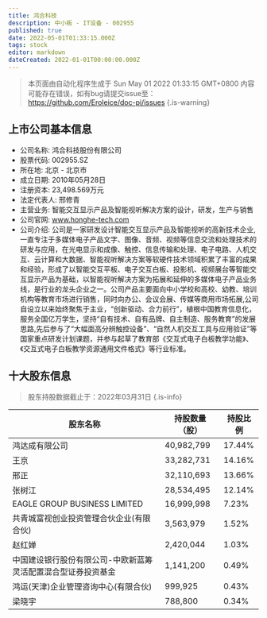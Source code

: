```yaml
---
title: 鸿合科技
description: 中小板 - IT设备 - 002955
published: true
date: 2022-05-01T01:33:15.000Z
tags: stock
editor: markdown
dateCreated: 2022-01-01T00:00:00.000Z
---
```


> 本页面由自动化程序生成于 Sun May 01 2022 01:33:15 GMT+0800
> 内容可能存在错误，如有bug请提交issue至：https://github.com/Eroleice/doc-pi/issues
{.is-warning}

## 上市公司基本信息
- 公司名称: 鸿合科技股份有限公司
- 股票代码: 002955.SZ
- 所在地: 北京 - 北京市
- 成立日期: 2010年05月28日
- 注册资本: 23,498.569万元
- 法定代表人: 邢修青
- 主营业务: 智能交互显示产品及智能视听解决方案的设计，研发，生产与销售
- 公司官网: www.honghe-tech.com
- 公司介绍: 公司是一家研发设计智能交互显示产品及智能视听的高新技术企业,一直专注于多媒体电子产品文字、图像、音频、视频等信息交流和处理技术的研发与应用，在光电显示和成像、触控、信息传输和处理、电子电路、人机交互、云计算和大数据、智能视听解决方案等软硬件技术领域积累了丰富的成果和经验，形成了以智能交互平板、电子交互白板、投影机、视频展台等智能交互显示产品为基础，以智能视听解决方案为拓展和延伸的多媒体电子产品业务线，是行业的龙头企业之一。公司产品主要面向中小学校和高校、幼教、培训机构等教育市场进行销售，同时向办公、会议会展、传媒等商用市场拓展,公司自设立以来始终聚焦于主业，“创新驱动、合力前行”，植根中国教育信息化，服务全国亿万学生，坚持“自有技术、自有品牌、自主制造、服务教育”的发展思路,先后参与了“大幅面高分辨触控设备”、“自然人机交互工具与应用验证”等国家重点研发计划课题，并参与起草了教育部《交互式电子白板教学功能》、《交互式电子白板教学资源通用文件格式》等行业标准。


## 十大股东信息
> 股东持股数据截止于：2022年03月31日
{.is-info}

| 股东名称 | 持股数量（股） | 持股比例 |
| --- | --- | --- |
| 鸿达成有限公司 | 40,982,799 | 17.44% |
| 王京 | 33,282,731 | 14.16% |
| 邢正 | 32,110,693 | 13.66% |
| 张树江 | 28,534,495 | 12.14% |
| EAGLE GROUP BUSINESS LIMITED | 16,999,998 | 7.23% |
| 共青城富视创业投资管理合伙企业(有限合伙) | 3,563,979 | 1.52% |
| 赵红婵 | 2,420,044 | 1.03% |
| 中国建设银行股份有限公司-中欧新蓝筹灵活配置混合型证券投资基金 | 1,141,200 | 0.49% |
| 鸿运(天津)企业管理咨询中心(有限合伙) | 999,925 | 0.43% |
| 梁晓宇 | 788,800 | 0.34% |




